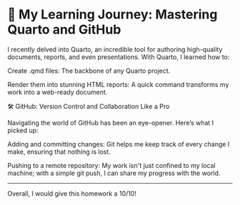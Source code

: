 # 🚀 My Learning Journey: Mastering Quarto and GitHub

I recently delved into Quarto, an incredible tool for authoring high-quality documents, reports, and even presentations. With Quarto, I learned how to:

Create .qmd files: The backbone of any Quarto project.

Render them into stunning HTML reports: A quick command transforms my work into a web-ready document.

🛠️ GitHub: Version Control and Collaboration Like a Pro

Navigating the world of GitHub has been an eye-opener. Here’s what I picked up:

Adding and committing changes: Git helps me keep track of every change I make, ensuring that nothing is lost.

Pushing to a remote repository: My work isn't just confined to my local machine; with a simple git push, I can share my progress with the world.

________________________________________________________________________________________________________________________________________

Overall, I would give this homework a 10/10!
